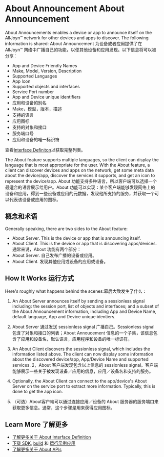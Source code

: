 # About Announcement About Announcement

About Announcements enables a device or app to announce itself on the
AllJoyn&trade; network for other devices and apps to discover. The following information
is shared:
About Announcement 为设备或者应用提供了在 AllJoyn&trade; 网络中广播自己的功能，以便其他设备和应用发现。以下信息将可以被分享：

* App and Device Friendly Names
* Make, Model, Version, Description 
* Supported Languages
* App Icon
* Supported objects and interfaces
* Service Port number
* App and Device unique identifiers
* 应用和设备的别名
* Make，模型，版本，描述
* 支持的语言
* 应用图标
* 支持的对象和接口
* 服务端口号
* 应用和设备的唯一标识符

查看[Interface Definiton][about-interface]以获取完整列表。

The About feature supports multiple languages, so the client can display the language
that is most appropriate for the user. With the About feature, a client can discover
devices and apps on the network, get some meta data about the device/app,
discover the services it supports, and get an icon to represent the device/app.
About 功能支持多种语言，所以客户端可以选择一个最适合的语言展示给用户。About 功能可以实现：某个客户端能够发现网络上的设备和应用，得到一些设备或应用的元数据，发现他所支持的服务，并获取一个可以代表该设备或应用的图标。

## 概念和术语

Generally speaking, there are two sides to the About feature:
* About Server. This is the device or app that is announcing itself.
* About Client. This is the device or app that is discovering apps/devices.
通常来说，About 功能有两个部分：
* About Server. 自己发布广播的设备或应用。
* About Client. 发现其他应用或设备的应用或设备。
## How It Works 运行方式

Here's roughly what happens behind the scenes:幕后大致发生了什么：

1. An About Server announces itself by sending a sessionless signal including:
   the session port, list of objects and interfaces; and a subset of the About
   Announcement information, including App and Device Name, default language,
   App and Device unique identiers.
1. About Server 通过发送 sessionless signal 广播自己。Sessionless signal 包含了对象和接口的列表；About Annoucement 信息的一个子集，该信息包含了应用和设备名，默认语言，应用程序和设备的唯一标识符。

2. An About Client discovers the sessionless signal, which includes the information
   listed above. The client can now display some information about the discovered
   device/app, App/Device Name and supported services.
2，About 客户端发现包含以上信息的 sessionless signal。客户端能够展示一些关于被发现设备／应用的信息，应用／设备名和支持的服务。
3. Optionally, the About Client can connect to the app/device's About Server
   on the service port to extract more information. Typically, this is done
   to get the app icon.
3. （可选）About客户端可以通过连接应用／设备的 About 服务器的服务端口来获取更多信息。通常，这个步骤是用来获得应用图标。

## Learn More 了解更多

* [了解更多关于 About Interface Definition][about-interface]
* [下载 SDK][download], [build][build] 和
  [运行示例应用][sample-apps]
* [了解更多关于 About APIs][api-guide]

[about-interface]: /learn/core/about-announcement/interface
[download]: https://allseenalliance.org/framework/download
[build]: /develop/building
[sample-apps]: /develop/run-sample-apps/about
[api-guide]: /develop/api-guide/about
